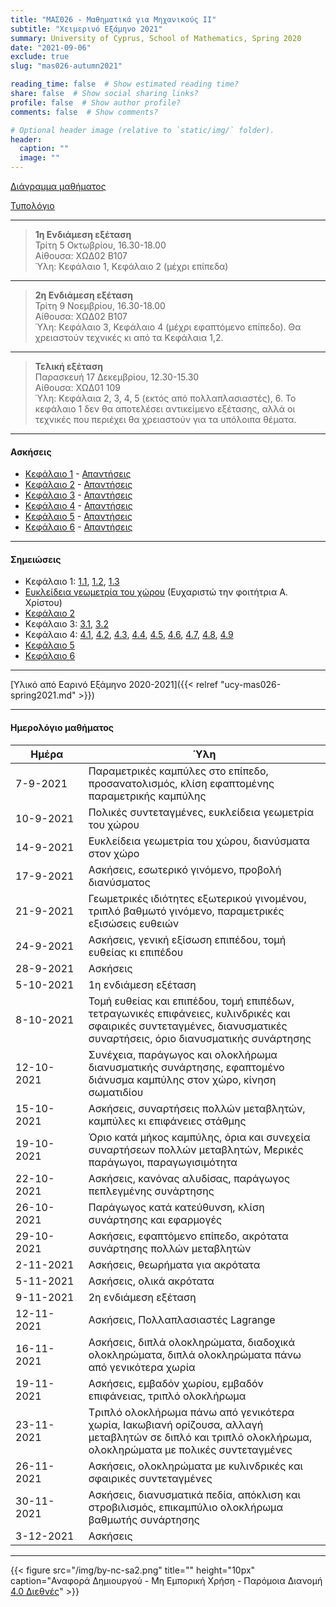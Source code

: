 ```yaml
---
title: "ΜΑΣ026 - Μαθηματικά για Μηχανικούς ΙΙ"
subtitle: "Χειμερινό Εξάμηνο 2021"
summary: University of Cyprus, School of Mathematics, Spring 2020
date: "2021-09-06"
exclude: true
slug: "mas026-autumn2021"

reading_time: false  # Show estimated reading time?
share: false  # Show social sharing links?
profile: false  # Show author profile?
comments: false  # Show comments?

# Optional header image (relative to `static/img/` folder).
header:
  caption: ""
  image: ""
---
```


[Διάγραμμα μαθήματος](/teaching/mas026/mas026.2_autumn_2021_syllabus.pdf)

[Τυπολόγιο](/teaching/mas026/typologio_mas026.pdf)

---

> **1η Ενδιάμεση εξέταση**\
> Τρίτη 5 Οκτωβρίου, 16.30-18.00 \
> Αίθουσα: ΧΩΔ02 Β107 \
> Ύλη: Κεφάλαιο 1, Κεφάλαιο 2 (μέχρι επίπεδα)

---

> **2η Ενδιάμεση εξέταση**\
> Τρίτη 9 Νοεμβρίου, 16.30-18.00 \
> Αίθουσα: ΧΩΔ02 Β107 \
> Ύλη: Κεφάλαιο 3, Κεφάλαιο 4 (μέχρι εφαπτόμενο επίπεδο). Θα χρειαστούν τεχνικές κι από τα Κεφάλαια 1,2.

---

> **Τελική εξέταση**\
> Παρασκευή 17 Δεκεμβρίου, 12.30-15.30 \
> Αίθουσα: ΧΩΔ01 109 \
> Ύλη: Κεφάλαια 2, 3, 4, 5 (εκτός από πολλαπλασιαστές), 6. Το κεφάλαιο 1 δεν θα αποτελέσει αντικείμενο εξέτασης, αλλά οι τεχνικές που περιέχει θα χρειαστούν για τα υπόλοιπα θέματα. 

---

#### Ασκήσεις

- [Κεφάλαιο 1](/teaching/mas026/mas026_exercises_1.pdf) - [Απαντήσεις](/teaching/mas026/mas026_answers_1.pdf)
- [Κεφάλαιο 2](/teaching/mas026/mas026_exercises_2.pdf) - [Απαντήσεις](/teaching/mas026/mas026_answers_2.pdf)
- [Κεφάλαιο 3](/teaching/mas026/mas026_exercises_3.pdf) - [Απαντήσεις](/teaching/mas026/mas026_answers_3.pdf)
- [Κεφάλαιο 4](/teaching/mas026/mas026_exercises_4.pdf) - [Απαντήσεις](/teaching/mas026/mas026_answers_4.pdf)
- [Κεφάλαιο 5](/teaching/mas026/mas026_exercises_5.pdf) - [Απαντήσεις](/teaching/mas026/mas026_answers_5.pdf)
- [Κεφάλαιο 6](/teaching/mas026/mas026_exercises_6.pdf) - [Απαντήσεις](/teaching/mas026/mas026_answers_6.pdf)

---

#### Σημειώσεις

- Κεφάλαιο 1: [1.1](/teaching/mas026/slides/1.1.parametric_curves.pdf), [1.2](/teaching/mas026/slides/1.2.polar_coordinates.pdf), [1.3](/teaching/mas026/slides/1.3.conic_sections.pdf)
- [Ευκλείδεια γεωμετρία του χώρου](/teaching/mas026/space_geometry.pdf) (Ευχαριστώ την φοιτήτρια Α. Χρίστου)
- [Κεφάλαιο 2](/teaching/mas026/slides/2.Three_Dimensional_Space.pdf)
- Κεφάλαιο 3: [3.1](/teaching/mas026/slides/3.1.vector_functions.pdf), [3.2](/teaching/mas026/slides/3.2.calculus_vector_functions.pdf)
- Κεφάλαιο 4: [4.1](/teaching/mas026/slides/4.1.multivariable_functions.pdf), [4.2](/teaching/mas026/slides/4.2.limits_continuity.pdf), [4.3](/teaching/mas026/slides/4.3.partial_derivatives.pdf), [4.4](/teaching/mas026/slides/4.4.differentiability.pdf), [4.5](/teaching/mas026/slides/4.5.chain_rule.pdf), [4.6](/teaching/mas026/slides/4.6.directional_derivative.pdf), [4.7](/teaching/mas026/slides/4.7.tangent_plane.pdf), [4.8](/teaching/mas026/slides/4.8.extrema.pdf), [4.9](/teaching/mas026/slides/4.9.lagrange_multipliers.pdf)
- [Κεφάλαιο 5](/teaching/mas026/slides/5.Multiple_Integrals.pdf)
- [Κεφάλαιο 6](/teaching/mas026/slides/6.Topics_in_Vector_Calculus.pdf)

---

[Υλικό από Εαρινό Εξάμηνο 2020-2021]({{< relref "ucy-mas026-spring2021.md" >}})

---

#### Ημερολόγιο μαθήματος
| Ημέρα <div style="width:100px"></div> | Ύλη |
| ------------------------------------- | --- |
| 7-9-2021 | Παραμετρικές καμπύλες στο επίπεδο, προσανατολισμός, κλίση εφαπτομένης παραμετρικής καμπύλης |
| 10-9-2021 | Πολικές συντεταγμένες, ευκλείδεια γεωμετρία του χώρου |
| 14-9-2021 | Ευκλείδεια γεωμετρία του χώρου, διανύσματα στον χώρο |
| 17-9-2021 | Ασκήσεις, εσωτερικό γινόμενο, προβολή διανύσματος |
| 21-9-2021 | Γεωμετρικές ιδιότητες εξωτερικού γινομένου, τριπλό βαθμωτό γινόμενο, παραμετρικές εξισώσεις ευθειών |
| 24-9-2021 | Ασκήσεις, γενική εξίσωση επιπέδου, τομή ευθείας κι επιπέδου |
| 28-9-2021 | Ασκήσεις |
| 5-10-2021 | 1η ενδιάμεση εξέταση |
| 8-10-2021 | Τομή ευθείας και επιπέδου, τομή επιπέδων, τετραγωνικές επιφάνειες, κυλινδρικές και σφαιρικές συντεταγμένες, διανυσματικές συναρτήσεις, όριο διανυσματικής συνάρτησης |
| 12-10-2021 | Συνέχεια, παράγωγος και ολοκλήρωμα διανυσματικής συνάρτησης, εφαπτομένο διάνυσμα καμπύλης στον χώρο, κίνηση σωματιδίου |
| 15-10-2021 | Ασκήσεις, συναρτήσεις πολλών μεταβλητών, καμπύλες κι επιφάνειες στάθμης |
| 19-10-2021 | Όριο κατά μήκος καμπύλης, όρια και συνεχεία συναρτήσεων πολλών μεταβλητών, Μερικές παράγωγοι, παραγωγισιμότητα | 
| 22-10-2021 | Ασκήσεις, κανόνας αλυδίσας, παράγωγος πεπλεγμένης συνάρτησης | 
| 26-10-2021 | Παράγωγος κατά κατεύθυνση, κλίση συνάρτησης και εφαρμογές | 
| 29-10-2021 | Ασκήσεις, εφαπτόμενο επίπεδο, ακρότατα συνάρτησης πολλών μεταβλητών |
| 2-11-2021 | Ασκήσεις, θεωρήματα για ακρότατα |
| 5-11-2021 | Ασκήσεις, ολικά ακρότατα |
| 9-11-2021 | 2η ενδιάμεση εξέταση |
| 12-11-2021 | Ασκήσεις, Πολλαπλασιαστές Lagrange |
| 16-11-2021 | Ασκήσεις, διπλά ολοκληρώματα, διαδοχικά ολοκληρώματα, διπλά ολοκληρώματα πάνω από γενικότερα χωρία |
| 19-11-2021 | Ασκήσεις, εμβαδόν χωρίου, εμβαδόν επιφάνειας, τριπλό ολοκλήρωμα |
| 23-11-2021 | Tριπλό ολοκλήρωμα πάνω από γενικότερα χωρία, Ιακωβιανή ορίζουσα, αλλαγή μεταβλητών σε διπλό και τριπλό ολοκλήρωμα, ολοκληρώματα με πολικές συντεταγμένες |
| 26-11-2021 | Ασκήσεις, ολοκληρώματα με κυλινδρικές και σφαιρικές συντεταγμένες |
| 30-11-2021 | Ασκήσεις, διανυσματικά πεδία, απόκλιση και στροβιλισμός, επικαμπύλιο ολοκλήρωμα βαθμωτής συνάρτησης |
| 3-12-2021 | Ασκήσεις |



---

{{< figure src="/img/by-nc-sa2.png" title="" height="10px" caption="Αναφορά Δημιουργού - Μη Εμπορική Χρήση - Παρόμοια Διανομή [4.0 Διεθνές](https://creativecommons.org/licenses/by-nc-sa/4.0/)" >}}


